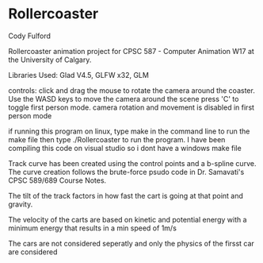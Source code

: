 # Rollercoaster

Cody Fulford

Rollercoaster animation project for CPSC 587 - Computer Animation W17 at the University of Calgary.

Libraries Used: Glad V4.5, GLFW x32, GLM

controls: 
  click and drag the mouse to rotate the camera around the coaster.
  Use the WASD keys to move the camera around the scene
  press 'C' to toggle first person mode. camera rotation and movement is disabled in first person mode
  
if running this program on linux, type make in the command line to run the make file then type ./Rollercoaster to run the program.
I have been compiling this code on visual studio so i dont have a windows make file

Track curve has been created using the control points and a b-spline curve. The curve creation follows the brute-force psudo code in Dr. Samavati's CPSC 589/689 Course Notes.

The tilt of the track factors in how fast the cart is going at that point and gravity.

The velocity of the carts are based on kinetic and potential energy with a minimum energy that results in a min speed of 1m/s

The cars are not considered seperatly and only the physics of the firsst car are considered
